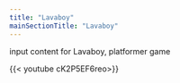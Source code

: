 ```yaml
---
title: "Lavaboy"
mainSectionTitle: "Lavaboy"
---
```

input content for Lavaboy, platformer game

{{< youtube cK2P5EF6reo>}}